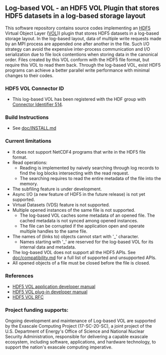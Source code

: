 ## Log-based VOL - an HDF5 VOL Plugin that stores HDF5 datasets in a log-based storage layout

This software repository contains source codes implementing an [HDF5](https://www.hdfgroup.org) Virtual Object Layer ([VOL](https://bitbucket.hdfgroup.org/projects/HDFFV/repos/hdf5doc/browse/RFCs/HDF5/VOL/developer_guide/main.pdf))) plugin that stores HDF5 datasets in a log-based storage layout. In the log-based layout, data of multiple write requests made by an MPI process are appended one after another in the file. Such I/O strategy can avoid the expensive inter-process communication and I/O serialization due to file lock contentions when storing data in the canonical order. Files created by this VOL conform with the HDF5 file format, but require this VOL to read them back. Through the log-based VOL, exist HDF5 programs can achieve a better parallel write performance with minimal changes to their codes.

### HDF5 VOL Connector ID
* This log-based VOL has been registered with the HDF group with [Connector Identifier 514](https://portal.hdfgroup.org/display/support/Registered+VOL+Connectors).
 
### Build Instructions
* See [doc/INSTALL.md](doc/INSTALL.md)

### Current limitations
  + It does not support NetCDF4 programs that write in the HDF5 file format.
  + Read operations:
    + Reading is implemented by naively searching through log records to find
      the log blocks intersecting with the read request.
    + The searching requires to read the entire metadata of the file into the memory.
  + The subfiling feature is under development.
  + Async I/O (a new feature of HDF5 in the future release) is not yet supported.
  + Virtual Datasets (VDS) feature is not supported.
  + Multiple opened instances of the same file is not supported.
    + The log-based VOL caches some metadata of an opened file.
      The cached metadata is not synced among opened instances.
    + The file can be corrupted if the application open and operate multiple handles to the same file.
  + The names of (links to) objects cannot start with '_' character.
    + Names starting with '_' are reserved for the log-based VOL for its internal data and metadata.
  + The log-based VOL does not support all the HDF5 APIs.
    See [doc/compatibility.md](doc/compatibility.md) for a full list of supported and unsupported APIs.
  + All opened objects of a file must be closed before the file is closed.
  

### References
* [HDF5 VOL application developer manual](https://github.com/HDFGroup/hdf5doc/raw/vol_docs/RFCs/HDF5/VOL/user_guide/vol_user_guide.pdf)
* [HDF5 VOL plug-in developer manual](https://github.com/HDFGroup/hdf5doc/raw/vol_docs/RFCs/HDF5/VOL/connector_author_guide/vol_connector_author_guide.pdf)
* [HDF5 VOL RFC](https://github.com/HDFGroup/hdf5doc/raw/vol_docs/RFCs/HDF5/VOL/RFC/RFC_VOL.pdf)

### Project funding supports:
Ongoing development and maintenance of Log-based VOL are supported by the Exascale Computing Project (17-SC-20-SC), a joint project of the U.S. Department of Energy's Office of Science and National Nuclear Security Administration, responsible for delivering a capable exascale ecosystem, including software, applications, and hardware technology, to support the nation's exascale computing imperative.

